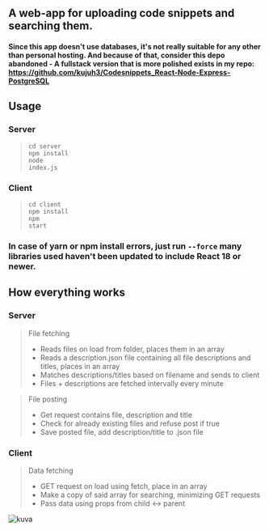 ## A web-app for uploading code snippets and searching them.
#### Since this app doesn't use databases, it's not really suitable for any other than personal hosting. And because of that, consider this depo abandoned - A fullstack version that is more polished exists in my repo: <link>https://github.com/kujuh3/Codesnippets_React-Node-Express-PostgreSQL</link>  
####

## Usage

### Server
><code>cd server</code><br>
<code>npm install</code><br>
<code>node index.js</code><br>

### Client
><code>cd client</code><br>
<code>npm install</code><br>
<code>npm start</code><br>

### In case of yarn or npm install errors, just run <code>--force</code> many libraries used haven't been updated to include React 18 or newer.

## How everything works

### Server
>File fetching
>- Reads files on load from folder, places them in an array
>- Reads a description.json file containing all file descriptions and titles, places in an array
>- Matches descriptions/titles based on filename and sends to client
>- Files + descriptions are fetched intervally every minute

>File posting
>- Get request contains file, description and title
>- Check for already existing files and refuse post if true
>- Save posted file, add description/title to .json file

### Client
>Data fetching
>- GET request on load using fetch, place in an array
>- Make a copy of said array for searching, minimizing GET requests
>- Pass data using props from child <-> parent

![kuva](https://user-images.githubusercontent.com/66220187/170560380-a411e202-482a-414e-a9b3-ae781751f8eb.png)
